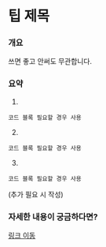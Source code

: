 # 팁 제목
### 개요
쓰면 좋고 안써도 무관합니다.
### 요약
1.
```
코드 블록 필요할 경우 사용
```
2.
```
코드 블록 필요할 경우 사용
```
3.
```
코드 블록 필요할 경우 사용
```
(추가 필요 시 작성)
### 자세한 내용이 궁금하다면?
[링크 이동]()
